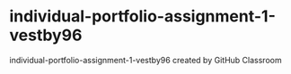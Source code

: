 # individual-portfolio-assignment-1-vestby96
individual-portfolio-assignment-1-vestby96 created by GitHub Classroom

